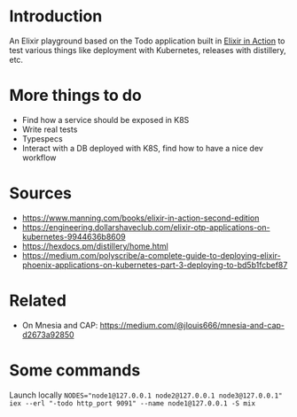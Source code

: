 # Introduction

An Elixir playground based on the Todo application built in [Elixir in Action](https://www.manning.com/books/elixir-in-action-second-edition) to test various things like deployment with Kubernetes, releases with distillery, etc.

# More things to do

- Find how a service should be exposed in K8S
- Write real tests
- Typespecs
- Interact with a DB deployed with K8S, find how to have a nice dev workflow

# Sources

- https://www.manning.com/books/elixir-in-action-second-edition
- https://engineering.dollarshaveclub.com/elixir-otp-applications-on-kubernetes-9944636b8609
- https://hexdocs.pm/distillery/home.html
- https://medium.com/polyscribe/a-complete-guide-to-deploying-elixir-phoenix-applications-on-kubernetes-part-3-deploying-to-bd5b1fcbef87

# Related

- On Mnesia and CAP: https://medium.com/@jlouis666/mnesia-and-cap-d2673a92850

# Some commands

Launch locally
`NODES="node1@127.0.0.1 node2@127.0.0.1 node3@127.0.0.1" iex --erl "-todo http_port 9091" --name node1@127.0.0.1 -S mix`
